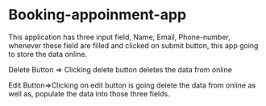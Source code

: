 # Booking-appoinment-app
This application has three input field, Name, Email, Phone-number, whenever these field are filled and clicked on submit button, 
this app going to store the data online.

Delete Button => Clicking delete button deletes the data from online

Edit Button=>Clicking on edit button is going delete the data from online as well as, populate the data into those three fields.

